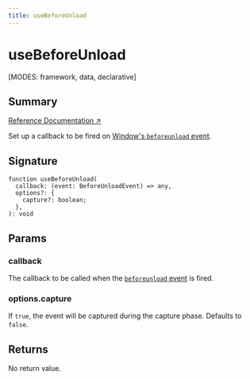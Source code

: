 ```yaml
---
title: useBeforeUnload
---
```


# useBeforeUnload

<!--
⚠️ ⚠️ IMPORTANT ⚠️ ⚠️ 

Thank you for helping improve our documentation!

This file is auto-generated from the JSDoc comments in the source
code, so please edit the JSDoc comments in the file below and this
file will be re-generated once those changes are merged.

https://github.com/remix-run/react-router/blob/main/packages/react-router/lib/dom/lib.tsx
-->

[MODES: framework, data, declarative]

## Summary

[Reference Documentation ↗](https://api.reactrouter.com/v7/functions/react_router.useBeforeUnload.html)

Set up a callback to be fired on [Window's `beforeunload` event](https://developer.mozilla.org/en-US/docs/Web/API/Window/beforeunload_event).

## Signature

```tsx
function useBeforeUnload(
  callback: (event: BeforeUnloadEvent) => any,
  options?: {
    capture?: boolean;
  },
): void
```

## Params

### callback

The callback to be called when the [`beforeunload` event](https://developer.mozilla.org/en-US/docs/Web/API/Window/beforeunload_event) is fired.

### options.capture

If `true`, the event will be captured during the capture phase. Defaults to `false`.

## Returns

No return value.

